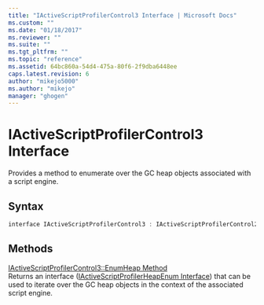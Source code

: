 ```yaml
---
title: "IActiveScriptProfilerControl3 Interface | Microsoft Docs"
ms.custom: ""
ms.date: "01/18/2017"
ms.reviewer: ""
ms.suite: ""
ms.tgt_pltfrm: ""
ms.topic: "reference"
ms.assetid: 64bc860a-54d4-475a-80f6-2f9dba6448ee
caps.latest.revision: 6
author: "mikejo5000"
ms.author: "mikejo"
manager: "ghogen"
---
```

# IActiveScriptProfilerControl3 Interface
Provides a method to enumerate over the GC heap objects associated with a script engine.  
  
## Syntax  
  
```cpp
interface IActiveScriptProfilerControl3 : IActiveScriptProfilerControl2  
```  
  
## Methods  
 [IActiveScriptProfilerControl3::EnumHeap Method](../../winscript/reference/iactivescriptprofilercontrol3-enumheap-method.md)  
 Returns an interface ([IActiveScriptProfilerHeapEnum Interface](../../winscript/reference/iactivescriptprofilerheapenum-interface.md)) that can be used to iterate over the GC heap objects in the context of the associated script engine.